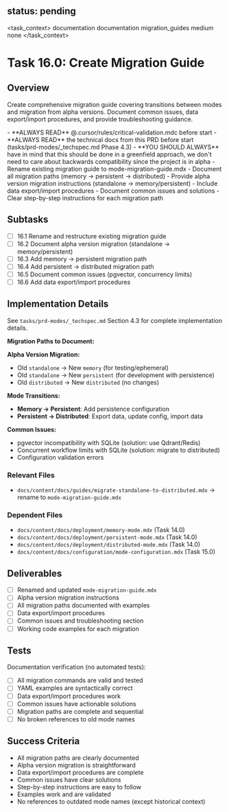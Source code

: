 ## status: pending

<task_context>
<domain>documentation</domain>
<type>documentation</type>
<scope>migration_guides</scope>
<complexity>medium</complexity>
<dependencies>none</dependencies>
</task_context>

# Task 16.0: Create Migration Guide

## Overview

Create comprehensive migration guide covering transitions between modes and migration from alpha versions. Document common issues, data export/import procedures, and provide troubleshooting guidance.

<critical>
- **ALWAYS READ** @.cursor/rules/critical-validation.mdc before start
- **ALWAYS READ** the technical docs from this PRD before start (tasks/prd-modes/_techspec.md Phase 4.3)
- **YOU SHOULD ALWAYS** have in mind that this should be done in a greenfield approach, we don't need to care about backwards compatibility since the project is in alpha
</critical>

<requirements>
- Rename existing migration guide to mode-migration-guide.mdx
- Document all migration paths (memory → persistent → distributed)
- Provide alpha version migration instructions (standalone → memory/persistent)
- Include data export/import procedures
- Document common issues and solutions
- Clear step-by-step instructions for each migration path
</requirements>

## Subtasks

- [ ] 16.1 Rename and restructure existing migration guide
- [ ] 16.2 Document alpha version migration (standalone → memory/persistent)
- [ ] 16.3 Add memory → persistent migration path
- [ ] 16.4 Add persistent → distributed migration path
- [ ] 16.5 Document common issues (pgvector, concurrency limits)
- [ ] 16.6 Add data export/import procedures

## Implementation Details

See `tasks/prd-modes/_techspec.md` Section 4.3 for complete implementation details.

**Migration Paths to Document:**

**Alpha Version Migration:**
- Old `standalone` → New `memory` (for testing/ephemeral)
- Old `standalone` → New `persistent` (for development with persistence)
- Old `distributed` → New `distributed` (no changes)

**Mode Transitions:**
- **Memory → Persistent**: Add persistence configuration
- **Persistent → Distributed**: Export data, update config, import data

**Common Issues:**
- pgvector incompatibility with SQLite (solution: use Qdrant/Redis)
- Concurrent workflow limits with SQLite (solution: migrate to distributed)
- Configuration validation errors

### Relevant Files

- `docs/content/docs/guides/migrate-standalone-to-distributed.mdx` → rename to `mode-migration-guide.mdx`

### Dependent Files

- `docs/content/docs/deployment/memory-mode.mdx` (Task 14.0)
- `docs/content/docs/deployment/persistent-mode.mdx` (Task 14.0)
- `docs/content/docs/deployment/distributed-mode.mdx` (Task 14.0)
- `docs/content/docs/configuration/mode-configuration.mdx` (Task 15.0)

## Deliverables

- [ ] Renamed and updated `mode-migration-guide.mdx`
- [ ] Alpha version migration instructions
- [ ] All migration paths documented with examples
- [ ] Data export/import procedures
- [ ] Common issues and troubleshooting section
- [ ] Working code examples for each migration

## Tests

Documentation verification (no automated tests):
- [ ] All migration commands are valid and tested
- [ ] YAML examples are syntactically correct
- [ ] Data export/import procedures work
- [ ] Common issues have actionable solutions
- [ ] Migration paths are complete and sequential
- [ ] No broken references to old mode names

## Success Criteria

- All migration paths are clearly documented
- Alpha version migration is straightforward
- Data export/import procedures are complete
- Common issues have clear solutions
- Step-by-step instructions are easy to follow
- Examples work and are validated
- No references to outdated mode names (except historical context)
